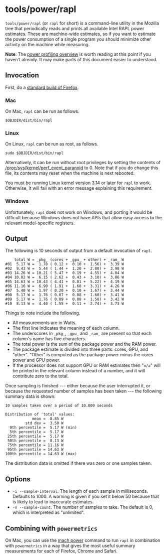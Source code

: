 # tools/power/rapl

`tools/power/rapl` (or `rapl` for short) is a command-line utility in
the Mozilla tree that periodically reads and prints all available Intel
RAPL power estimates. These are machine-wide estimates, so if you want
to estimate the power consumption of a single program you should
minimize other activity on the machine while measuring.

**Note**: The [power profiling overview](power_profiling_overview.md) is
worth reading at this point if you haven't already. It may make parts
of this document easier to understand.

## Invocation

First, do a [standard build of Firefox](../setup/index.html).

### Mac

On Mac, `rapl` can be run as follows.

``` {.brush: .bash}
$OBJDIR/dist/bin/rapl
```

### Linux

On Linux, `rapl` can be run as root, as follows.

    sudo $OBJDIR/dist/bin/rapl

Alternatively, it can be run without root privileges by setting the
contents of
[/proc/sys/kernel/perf_event_paranoid](http://unix.stackexchange.com/questions/14227/do-i-need-root-admin-permissions-to-run-userspace-perf-tool-perf-events-ar)
to 0. Note that if you do change this file, its contents may reset when
the machine is next rebooted.

You must be running Linux kernel version 3.14 or later for `rapl` to
work. Otherwise, it will fail with an error message explaining this
requirement.

### Windows

Unfortunately, `rapl` does not work on Windows, and porting it would be
difficult because Windows does not have APIs that allow easy access to
the relevant model-specific registers.

## Output

The following is 10 seconds of output from a default invocation of
`rapl`.

``` {.brush: .bash}
    total W = _pkg_ (cores + _gpu_ + other) + _ram_ W
#01  5.17 W =  1.78 ( 0.12 +  0.10 +  1.56) +  3.39 W
#02  9.43 W =  5.44 ( 1.44 +  1.20 +  2.80) +  3.98 W
#03 14.26 W = 10.21 ( 5.47 +  0.19 +  4.55) +  4.04 W
#04 10.02 W =  6.15 ( 2.62 +  0.43 +  3.10) +  3.86 W
#05 14.63 W = 10.43 ( 4.41 +  0.81 +  5.22) +  4.19 W
#06 11.16 W =  6.90 ( 1.91 +  1.68 +  3.31) +  4.26 W
#07  5.40 W =  1.97 ( 0.20 +  0.10 +  1.67) +  3.44 W
#08  5.17 W =  1.76 ( 0.07 +  0.08 +  1.60) +  3.41 W
#09  5.17 W =  1.76 ( 0.09 +  0.08 +  1.58) +  3.42 W
#10  8.13 W =  4.40 ( 1.55 +  0.11 +  2.74) +  3.73 W
```

Things to note include the following.

-   All measurements are in Watts.
-   The first line indicates the meaning of each column.
-   The underscores in `_pkg_`, `_gpu_` and `_ram_` are present so that
    each column's name has five characters.
-   The total power is the sum of the package power and the RAM power.
-   The package estimate is divided into three parts: cores, GPU, and
    \"other\". \"Other\" is computed as the package power minus the
    cores power and GPU power.
-   If the processor does not support GPU or RAM estimates then
    \"` n/a `\" will be printed in the relevant column instead of a
    number, and it will contribute zero to the total.

Once sampling is finished --- either because the user interrupted it, or
because the requested number of samples has been taken --- the following
summary data is shown:

``` {.brush: .bash}
10 samples taken over a period of 10.000 seconds

Distribution of 'total' values:
            mean =  8.85 W
         std dev =  3.50 W
  0th percentile =  5.17 W (min)
  5th percentile =  5.17 W
 25th percentile =  5.17 W
 50th percentile =  8.13 W
 75th percentile = 11.16 W
 95th percentile = 14.63 W
100th percentile = 14.63 W (max)
```

The distribution data is omitted if there was zero or one samples taken.

## Options

-   `-i --sample-interval`. The length of each sample in milliseconds.
    Defaults to 1000. A warning is given if you set it below 50 because
    that is likely to lead to inaccurate estimates.
-   `-n --sample-count`. The number of samples to take. The default is
    0, which is interpreted as \"unlimited\".

## Combining with `powermetrics`

On Mac, you can use the [mach power](powermetrics.html#mach-power) command
to run `rapl` in combination with `powermetrics` in a way that gives the
most useful summary measurements for each of Firefox, Chrome and Safari.

